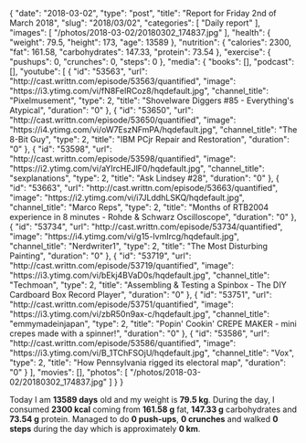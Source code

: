 {
    "date": "2018-03-02",
    "type": "post",
    "title": "Report for Friday 2nd of March 2018",
    "slug": "2018\/03\/02",
    "categories": [
        "Daily report"
    ],
    "images": [
        "\/photos\/2018-03-02\/20180302_174837.jpg"
    ],
    "health": {
        "weight": 79.5,
        "height": 173,
        "age": 13589
    },
    "nutrition": {
        "calories": 2300,
        "fat": 161.58,
        "carbohydrates": 147.33,
        "protein": 73.54
    },
    "exercise": {
        "pushups": 0,
        "crunches": 0,
        "steps": 0
    },
    "media": {
        "books": [],
        "podcast": [],
        "youtube": [
            {
                "id": "53563",
                "url": "http:\/\/cast.writtn.com\/episode\/53563\/quantified",
                "image": "https:\/\/i3.ytimg.com\/vi\/fN8FelRCoz8\/hqdefault.jpg",
                "channel_title": "Pixelmusement",
                "type": 2,
                "title": "Shovelware Diggers #85 - Everything's Atypical",
                "duration": "0"
            },
            {
                "id": "53650",
                "url": "http:\/\/cast.writtn.com\/episode\/53650\/quantified",
                "image": "https:\/\/i4.ytimg.com\/vi\/oW7EszNFmPA\/hqdefault.jpg",
                "channel_title": "The 8-Bit Guy",
                "type": 2,
                "title": "IBM PCjr Repair and Restoration",
                "duration": "0"
            },
            {
                "id": "53598",
                "url": "http:\/\/cast.writtn.com\/episode\/53598\/quantified",
                "image": "https:\/\/i2.ytimg.com\/vi\/aYIrcHEJlF0\/hqdefault.jpg",
                "channel_title": "sexplanations",
                "type": 2,
                "title": "Ask Lindsey #28",
                "duration": "0"
            },
            {
                "id": "53663",
                "url": "http:\/\/cast.writtn.com\/episode\/53663\/quantified",
                "image": "https:\/\/i2.ytimg.com\/vi\/i7JLddhLSKQ\/hqdefault.jpg",
                "channel_title": "Marco Reps",
                "type": 2,
                "title": "Months of RTB2004 experience in 8 minutes - Rohde & Schwarz Oscilloscope",
                "duration": "0"
            },
            {
                "id": "53734",
                "url": "http:\/\/cast.writtn.com\/episode\/53734\/quantified",
                "image": "https:\/\/i4.ytimg.com\/vi\/g15-lvmIrcg\/hqdefault.jpg",
                "channel_title": "Nerdwriter1",
                "type": 2,
                "title": "The Most Disturbing Painting",
                "duration": "0"
            },
            {
                "id": "53719",
                "url": "http:\/\/cast.writtn.com\/episode\/53719\/quantified",
                "image": "https:\/\/i3.ytimg.com\/vi\/bEkj4BVaD0s\/hqdefault.jpg",
                "channel_title": "Techmoan",
                "type": 2,
                "title": "Assembling & Testing a Spinbox - The DIY Cardboard Box Record Player",
                "duration": "0"
            },
            {
                "id": "53751",
                "url": "http:\/\/cast.writtn.com\/episode\/53751\/quantified",
                "image": "https:\/\/i3.ytimg.com\/vi\/zbR50n9ax-c\/hqdefault.jpg",
                "channel_title": "emmymadeinjapan",
                "type": 2,
                "title": "Popin' Cookin' CREPE MAKER - mini crepes made with a spinner!",
                "duration": "0"
            },
            {
                "id": "53586",
                "url": "http:\/\/cast.writtn.com\/episode\/53586\/quantified",
                "image": "https:\/\/i3.ytimg.com\/vi\/B_1TChFSOjU\/hqdefault.jpg",
                "channel_title": "Vox",
                "type": 2,
                "title": "How Pennsylvania rigged its electoral map",
                "duration": "0"
            }
        ],
        "movies": [],
        "photos": [
            "\/photos\/2018-03-02\/20180302_174837.jpg"
        ]
    }
}

Today I am <strong>13589 days</strong> old and my weight is <strong>79.5 kg</strong>. During the day, I consumed <strong>2300 kcal</strong> coming from <strong>161.58 g</strong> fat, <strong>147.33 g</strong> carbohydrates and <strong>73.54 g</strong> protein. Managed to do <strong>0 push-ups</strong>, <strong>0 crunches</strong> and walked <strong>0 steps</strong> during the day which is approximately <strong>0 km</strong>.